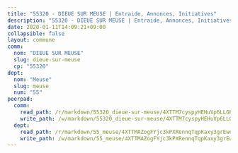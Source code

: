 ```yaml
---
title: "55320 - DIEUE SUR MEUSE | Entraide, Annonces, Initiatives"
description: "55320 - DIEUE SUR MEUSE | Entraide, Annonces, Initiatives"
date: 2020-01-11T14:09:21+09:00
collapsible: false
layout: commune
comm:
  nom: "DIEUE SUR MEUSE"
  slug: dieue-sur-meuse
  cp: "55320"
dept:
  nom: "Meuse"
  slug: meuse
  num: "55"
peerpad:
  comm:
    read_path: /r/markdown/55320_dieue-sur-meuse/4XTTM7cyspyHEHuVp6LLGRbotWhnFmsYT9X7n4SjsqxoKRiVo
    write_path: /w/markdown/55320_dieue-sur-meuse/4XTTM7cyspyHEHuVp6LLGRbotWhnFmsYT9X7n4SjsqxoKRiVo-K3TgV5R846wB8vT89voSBdXR89jshvTSzTp93cgACA1nW4PwsjBFBRVyGxUNCkwcxgDJ8XqaqnchacsAN9UqMeLmtZk1X9eEdNBfxuwLa9UAfb747iYM6kmjHkKHgq1YBkWr41Ud
  dept:
    read_path: /r/markdown/55_meuse/4XTTMAZogFYjc3kPXRennqTqpKaxy3grEwemFqg29rwkrPVit
    write_path: /w/markdown/55_meuse/4XTTMAZogFYjc3kPXRennqTqpKaxy3grEwemFqg29rwkrPVit-K3TgUKFK4U3KduRmUzLc9vHoSRQG77sF2Wbs3cyWXobZcgb6TfASJcGDPror5ZZanBF6Mpjeq1Ushd16Pu9ha9F7F38qzhQqES3b79Xt7LuU1tzmWNED66pWnroExmsHxWtFur2G
---
```


